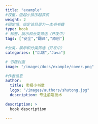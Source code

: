 ```yaml
---
title: "example"
#权重，值越小排序越靠前
weight: 2
#固定值，指定该目录为一本书书籍
type: book
# 标签，展示和分类筛选（开发中）
tags: ["安全","翻译","原创"]

#分类，展示和分类筛选（开发中）
categories: ["后端","Java"]

# 书籍封面
image: "/images/docs/example/cover.png"

#作者信息
author:
  title: 卖报小书童
  logo: "/images/authors/shutong.jpg"
  description: 专注前端技术

description: >
  book description

---
```

